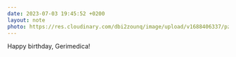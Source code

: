 ```yaml
---
date: 2023-07-03 19:45:52 +0200
layout: note
photo: https://res.cloudinary.com/dbi2zounq/image/upload/v1688406337/pzi7szrsosqi6enwvty3.jpg
---
```

Happy birthday, Gerimedica!
